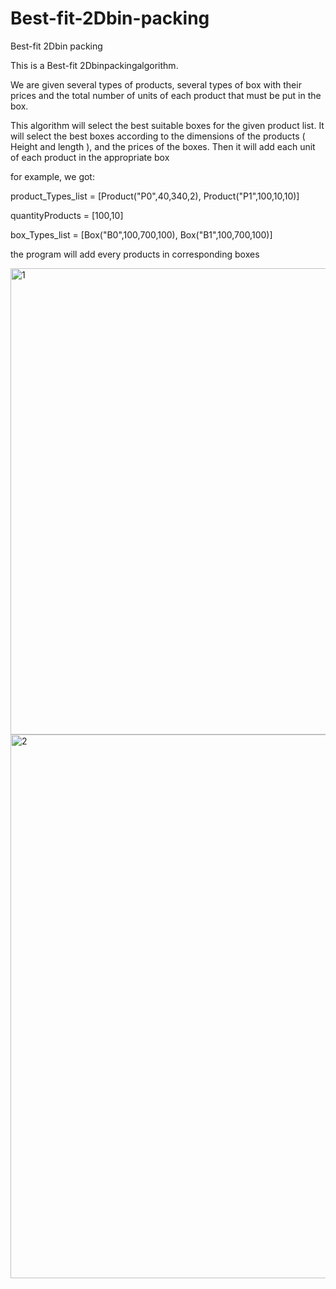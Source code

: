 # Best-fit-2Dbin-packing
Best-fit 2Dbin packing

This is a Best-fit 2Dbinpackingalgorithm.

We are given several types of products, several types of box with their prices and the total number of units of each product that must be put in the box.

This algorithm will select the best suitable boxes for the given product list. It will select the best boxes according to the dimensions of the products ( Height and length ), and the prices of the boxes.
Then it will add each unit of each product in the appropriate box

for example, we got:

product_Types_list = [Product("P0",40,340,2), Product("P1",100,10,10)]

quantityProducts = [100,10]

box_Types_list = [Box("B0",100,700,100), Box("B1",100,700,100)]


the program will add every products in corresponding boxes

<img width="746" alt="1" src="https://user-images.githubusercontent.com/63113307/155256065-7445ab4d-372a-4e77-a2c1-f80a0dde565f.png">


<img width="870" alt="2" src="https://user-images.githubusercontent.com/63113307/155255717-60d73d34-d996-4da6-834b-d8025da7789d.png">

